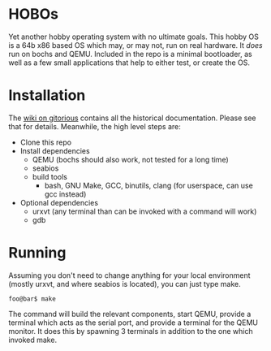 # HOBOs

Yet another hobby operating system with no ultimate goals. This hobby OS is a
64b x86 based OS which may, or may not, run on real hardware. It *does* run on
bochs and QEMU. Included in the repo is a minimal bootloader, as well as a few
small applications that help to either test, or create the OS.

# Installation

The [wiki on gitorious](https://gitorious.org/hobos/pages/Home) contains all the
historical documentation. Please see that for details. Meanwhile, the high level
steps are:

* Clone this repo
* Install dependencies
  * QEMU (bochs should also work, not tested for a long time)
  * seabios
  * build tools
      * bash, GNU Make, GCC, binutils, clang (for userspace, can use gcc instead)
* Optional dependencies
  * urxvt (any terminal than can be invoked with a command will work)
  * gdb

# Running

Assuming you don't need to change anything for your local environment (mostly
urxvt, and where seabios is located), you can just type make.

`foo@bar$ make`

The command will build the relevant components, start QEMU, provide a terminal
which acts as the serial port, and provide a terminal for the QEMU monitor. It
does this by spawning 3 terminals in addition to the one which invoked make.
